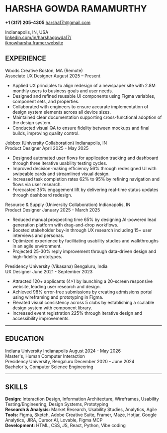 # HARSHA GOWDA RAMAMURTHY

**+1 (317) 205-4305** [harsha17r@gmail.com](mailto:harsha17r@gmail.com)

Indianapolis, IN, USA  
[linkedin.com/in/harshagowda17/](https://linkedin.com/in/harshagowda17/)  
[iknowharsha.framer.website](http://www.iknowharsha.framer.website)

## EXPERIENCE

<div class="job-header">
  <span class="company">Woods Creative</span>
  <span class="location">Boston, MA (Remote)</span>
</div>
<div class="job-details">
  <span class="role">Associate UX Designer</span>
  <span class="duration">August 2025 – Present</span>
</div>
<ul class="achievements">
  <li>Applied <span class="kw">UX principles</span> to align redesign of a newspaper site with 2.8M monthly users to business goals and user needs.</li>
  <li>Designed and refined reusable UI components using <span class="kw">Figma variables</span>, component sets, and properties.</li>
  <li>Collaborated with engineers to ensure accurate implementation of <span class="kw">design system</span> elements across all device sizes.</li>
  <li>Maintained clear <span class="kw">documentation</span> supporting cross-functional adoption of the design system.</li>
  <li>Conducted <span class="kw">visual QA</span> to ensure fidelity between mockups and final builds, improving quality control.</li>

</ul>

<div class="job-header">
  <span class="company">Jobbox (University Collaboration)</span>
  <span class="location">Indianapolis, IN</span>
</div>
<div class="job-details">
  <span class="role">Product Designer</span>
  <span class="duration">April 2025 - May 2025</span>
</div>
<ul class="achievements">
  <li>Designed automated <span class="kw">user flows</span> for application tracking and dashboard through three iterative <span class="kw">usability testing</span> cycles.</li>
  <li>Improved decision-making efficiency 56% through redesigned <span class="kw">UI</span> with swipeable cards and streamlined <span class="kw">visual design</span>.</li>
  <li>Increased task completion rates 62% to 95% by refining <span class="kw">navigation</span> and flows via <span class="kw">user research</span>.</li>
  <li>Forecasted 35% engagement lift by delivering real-time status updates through dashboard redesign.</li>
</ul>

<div class="job-header">
  <span class="company">Resource & Supply (University Collaboration)</span>
  <span class="location">Indianapolis, IN</span>
</div>
<div class="job-details">
  <span class="role">Product Designer</span>
  <span class="duration">January 2025 - March 2025</span>
</div>
<ul class="achievements">
  <li>Reduced manual prospecting time 65% by designing AI-powered lead generation platform with <span class="kw">drag-and-drop workflows</span>.</li>
  <li>Boosted stakeholder buy-in through <span class="kw">UX research</span> including 15+ <span class="kw">user interviews</span> and <span class="kw">personas</span>.</li>
  <li>Optimized experience by facilitating <span class="kw">usability studies</span> and walkthroughs in an <span class="kw">agile</span> environment.</li>
  <li>Projected 25-30% reply improvement through <span class="kw">data-driven design</span> and <span class="kw">high-fidelity prototypes</span>.</li>
</ul>

<div class="job-header">
  <span class="company">Presidency University (Vikasana)</span>
  <span class="location">Bengaluru, India</span>
</div>
<div class="job-details">
  <span class="role">UX Designer</span>
  <span class="duration">June 2021 - September 2023</span>
</div>
<ul class="achievements">
  <li>Attracted 120+ applicants (4×) by launching a 20-screen <span class="kw">responsive website</span>, leading user research and design.</li>
  <li>Achieved 98% error-free submissions by creating admissions portal using <span class="kw">wireframing</span> and <span class="kw">prototyping</span> in Figma.</li>
  <li>Elevated <span class="kw">visual</span> consistency across 5 clubs by establishing a scalable <span class="kw">design system</span> with <span class="kw">component library</span>.</li>
  <li>Increased event registration 225% through <span class="kw">iterative design</span> and <span class="kw">accessibility</span> improvements.</li>
</ul>

---

## EDUCATION

<div class="edu-header">
  <span class="university">Indiana University Indianapolis</span>
  <span class="edu-duration">August 2024 - May 2026</span>
</div>
<div class="edu-details">
  <span class="degree">Master's, Human Computer Interaction</span>
  <span class="gpa"></span>
</div>

<div class="edu-header">
  <span class="university">Presidency University, Bengaluru</span>
  <span class="edu-duration">December 2020 - June 2024</span>
</div>
<div class="edu-details">
  <span class="degree">Bachelor's, Computer Science Engineering</span>
  <span class="gpa"></span>
</div>

---

## SKILLS

**Design:** Interaction Design, Information Architecture, Wireframes, Usability Testing/Engineering, Design Systems, Prototyping  
**Research & Analysis:** Market Research, Usability Studies, Analytics, Agile  
**Tools:** Figma, Sketch, Adobe Creative Suite, Framer, Maze, Hotjar, Google Analytics, JIRA, Cursor AI, Lovable, Figma MCP  
**Development:** HTML, CSS, JS, React, Python, Vibe coding
